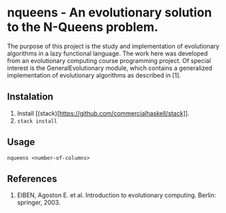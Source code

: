 # nqueens - An evolutionary solution to the N-Queens problem.

The purpose of this project is the study and implementation of evolutionary
algorithms in a lazy functional language. The work here was developed from an
evolutionary computing course programming project. Of special interest is the
GeneralEvolutionary module, which contains a generalized implementation of
evolutionary algorithms as described in [1].

## Instalation

   1. Install [(stack)[https://github.com/commercialhaskell/stack]].
   2. `stack install`

## Usage

   ```nqueens <number-of-columns>```

## References

   1. EIBEN, Agoston E. et al. Introduction to evolutionary computing. Berlin:
      springer, 2003.
